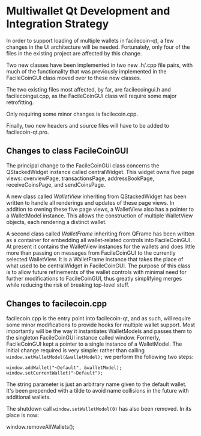 Multiwallet Qt Development and Integration Strategy
===================================================

In order to support loading of multiple wallets in facilecoin-qt, a few changes in the UI architecture will be needed.
Fortunately, only four of the files in the existing project are affected by this change.

Two new classes have been implemented in two new .h/.cpp file pairs, with much of the functionality that was previously
implemented in the FacileCoinGUI class moved over to these new classes.

The two existing files most affected, by far, are facilecoingui.h and facilecoingui.cpp, as the FacileCoinGUI class will require
some major retrofitting.

Only requiring some minor changes is facilecoin.cpp.

Finally, two new headers and source files will have to be added to facilecoin-qt.pro.

Changes to class FacileCoinGUI
---------------------------
The principal change to the FacileCoinGUI class concerns the QStackedWidget instance called centralWidget.
This widget owns five page views: overviewPage, transactionsPage, addressBookPage, receiveCoinsPage, and sendCoinsPage.

A new class called *WalletView* inheriting from QStackedWidget has been written to handle all renderings and updates of
these page views. In addition to owning these five page views, a WalletView also has a pointer to a WalletModel instance.
This allows the construction of multiple WalletView objects, each rendering a distinct wallet.

A second class called *WalletFrame* inheriting from QFrame has been written as a container for embedding all wallet-related
controls into FacileCoinGUI. At present it contains the WalletView instances for the wallets and does little more than passing on messages
from FacileCoinGUI to the currently selected WalletView. It is a WalletFrame instance
that takes the place of what used to be centralWidget in FacileCoinGUI. The purpose of this class is to allow future
refinements of the wallet controls with minimal need for further modifications to FacileCoinGUI, thus greatly simplifying
merges while reducing the risk of breaking top-level stuff.

Changes to facilecoin.cpp
----------------------
facilecoin.cpp is the entry point into facilecoin-qt, and as such, will require some minor modifications to provide hooks for
multiple wallet support. Most importantly will be the way it instantiates WalletModels and passes them to the
singleton FacileCoinGUI instance called window. Formerly, FacileCoinGUI kept a pointer to a single instance of a WalletModel.
The initial change required is very simple: rather than calling `window.setWalletModel(&walletModel);` we perform the
following two steps:

	window.addWallet("~Default", &walletModel);
	window.setCurrentWallet("~Default");

The string parameter is just an arbitrary name given to the default wallet. It's been prepended with a tilde to avoid name collisions in the future with additional wallets.

The shutdown call `window.setWalletModel(0)` has also been removed. In its place is now:

window.removeAllWallets();
